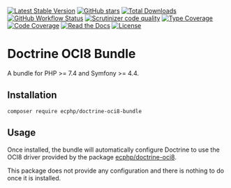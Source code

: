 [![Latest Stable Version](https://img.shields.io/packagist/v/ecphp/doctrine-oci8-bundle.svg?style=flat-square)](https://packagist.org/packages/ecphp/doctrine-oci8-bundle)
 [![GitHub stars](https://img.shields.io/github/stars/ecphp/doctrine-oci8-bundle.svg?style=flat-square)](https://packagist.org/packages/ecphp/doctrine-oci8-bundle)
 [![Total Downloads](https://img.shields.io/packagist/dt/ecphp/doctrine-oci8-bundle.svg?style=flat-square)](https://packagist.org/packages/ecphp/doctrine-oci8-bundle)
 [![GitHub Workflow Status](https://img.shields.io/github/workflow/status/ecphp/doctrine-oci8-bundle/Continuous%20Integration/master?style=flat-square)](https://github.com/ecphp/doctrine-oci8-bundle/actions)
 [![Scrutinizer code quality](https://img.shields.io/scrutinizer/quality/g/ecphp/doctrine-oci8-bundle/master.svg?style=flat-square)](https://scrutinizer-ci.com/g/ecphp/doctrine-oci8-bundle/?branch=master)
 [![Type Coverage](https://shepherd.dev/github/ecphp/doctrine-oci8-bundle/coverage.svg)](https://shepherd.dev/github/ecphp/doctrine-oci8-bundle)
 [![Code Coverage](https://img.shields.io/scrutinizer/coverage/g/ecphp/doctrine-oci8-bundle/master.svg?style=flat-square)](https://scrutinizer-ci.com/g/ecphp/doctrine-oci8-bundle/?branch=master)
 [![Read the Docs](https://img.shields.io/readthedocs/ecphp-doctrine-oci8-bundle?style=flat-square)](https://ecphp-doctrine-oci8-bundle.readthedocs.io/)
 [![License](https://img.shields.io/packagist/l/ecphp/doctrine-oci8-bundle.svg?style=flat-square)](https://packagist.org/packages/ecphp/doctrine-oci8-bundle)

# Doctrine OCI8 Bundle

A bundle for PHP >= 7.4 and Symfony >= 4.4.

## Installation

`composer require ecphp/doctrine-oci8-bundle`

## Usage

Once installed, the bundle will automatically configure Doctrine to use the OCI8 driver
provided by the package [ecphp/doctrine-oci8][http ecphp/doctrine-oci8].

This package does not provide any configuration and there is nothing to do once it is installed.

[http ecphp/doctrine-oci8]: https://github.com/ecphp/doctrine-oci8
